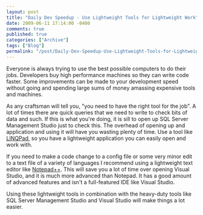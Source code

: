 ```yaml
---
layout: post
title: "Daily Dev Speedup - Use Lightweight Tools for Lightweight Work"
date: 2009-06-11 17:14:00 -0400
comments: true
published: true
categories: ["Archive"]
tags: ["Blog"]
permalink: "/post/Daily-Dev-Speedup-Use-Lightweight-Tools-for-Lightweight-Work/"
---
```

<!-- more -->



<p>Everyone is always trying to use the best possible computers to do their jobs. Developers buy high performance machines so they can write code faster. Some improvements can be made to your development speed without going and spending large sums of money amassing expensive tools and machines.</p>
<p>As any craftsman will tell you, "you need to have the right tool for the job". A lot of times there are quick queries that we need to write to check bits of data and such. If this is what you're doing, it is sill to open up SQL Server Management Studio just to check this. The overhead of opening up and application and using it will have you wasting plenty of time. Use a tool like <a href="http://www.linqpad.net/" target="_blank">LINQPad</a>, so you have a lightweight application you can easily open and work with.</p>
<p>If you need to make a code change to a config file or some very minor edit to a text file of a variety of languages I recommend using a lightweight text editor like <a href="http://notepad-plus.sourceforge.net/" target="_blank">Notepad++</a>. This will save you a lot of time over opening Visual Studio, and it is much more advanced than Notepad. It has a good amount of advanced features and isn't a full-featured IDE like Visual Studio.</p>
<p>Using these lightweight tools in combination with the heavy-duty tools like SQL Server Management Studio and Visual Studio will make things a lot easier.</p>
